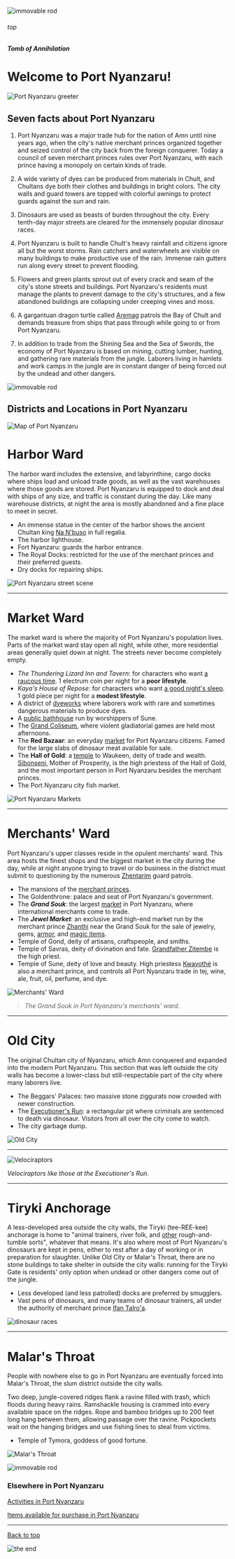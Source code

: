 
![immovable rod](/images/immovable-rod.jpg)

###### top

##### Tomb of Annihilation

# Welcome to **Port Nyanzaru**!

![Port Nyanzaru greeter](images/places/victor-maury-portcity.jpg)

## Seven facts about Port Nyanzaru

1. Port Nyanzaru was a major trade hub for the nation of Amn until nine years ago, when the city's native merchant princes organized together and seized control of the city back from the foreign conquerer. Today a council of seven merchant princes rules over Port Nyanzaru, with each prince having a monopoly on certain kinds of trade.

2. A wide variety of dyes can be produced from materials in Chult, and Chultans dye both their clothes and buildings in bright colors. The city walls and guard towers are topped with colorful awnings to protect guards against the sun and rain.

3. Dinosaurs are used as beasts of burden throughout the city. Every tenth-day major streets are cleared for the immensely popular dinosaur races.

4. Port Nyanzaru is built to handle Chult's heavy rainfall and citizens ignore all but the worst storms. Rain catchers and waterwheels are visible on many buildings to make productive use of the rain. Immense rain gutters run along every street to prevent flooding.

5. Flowers and green plants sprout out of every crack and seam of the city's stone streets and buildings. Port Nyanzaru's residents must manage the plants to prevent damage to the city's structures, and a few abandoned buildings are collapsing under creeping vines and moss.

6. A gargantuan dragon turtle called [Aremag](dramatis_personae.md#aremag) patrols the Bay of Chult and demands treasure from ships that pass through while going to or from Port Nyanzaru.

7. In addition to trade from the Shining Sea and the Sea of Swords, the economy of Port Nyanzaru is based on mining, cutting lumber, hunting, and gathering rare materials from the jungle. Laborers living in hamlets and work camps in the jungle are in constant danger of being forced out by the undead and other dangers.

![immovable rod](/images/immovable-rod.jpg)

## Districts and Locations in Port Nyanzaru

![Map of Port Nyanzaru](images/places/port-nyanzaru.png)

# Harbor Ward
The harbor ward includes the extensive, and labyrinthine, cargo docks where ships load and unload trade goods, as well as the vast warehouses where those goods are stored. Port Nyanzaru is equipped to dock and deal with ships of any size, and traffic is constant during the day. Like many warehouse districts, at night the area is mostly abandoned and a fine place to meet in secret.

- An immense statue in the center of the harbor shows the ancient Chultan king [Na N'buso](dramatis_personae.md#na-nbuso) in full regalia.
- The harbor lighthouse.
- Fort Nyanzaru: guards the harbor entrance.
- The Royal Docks: restricted for the use of the merchant princes and their preferred guests.
- Dry docks for repairing ships.

![Port Nyanzaru street scene](images/places/port-nyanzaru.jpg)

---

# Market Ward

The market ward is where the majority of Port Nyanzaru's population lives. Parts of the market ward stay open all night, while other, more residential areas generally quiet down at night. The streets never become completely empty.

- _The Thundering Lizard Inn and Tavern_: for characters who want [a raucous time](Port_Nyanzaru_activities.md#port-nyanzaru-the-thundering-lizard-tavern). 1 electrum coin per night for a **poor lifestyle**.
- _Kaya's House of Repose_: for characters who want [a good night's sleep](Port_Nyanzaru_activities.md#port-nyanzaru-kayas-house-of-repose). 1 gold piece per night for a **modest lifestyle**.
- A district of [dyeworks](Port_Nyanzaru_activities.md#dyeing) where laborers work with rare and sometimes dangerous materials to produce dyes.
- A [public bathhouse](Port_Nyanzaru_activities.md#port-nyanzaru-public-baths-of-sune) run by worshippers of Sune.
- The [Grand Coliseum](Port_Nyanzaru_activities.md#port-nyanzaru-the-grand-coliseum), where violent gladiatorial games are held most afternoons.
- The __Red Bazaar__: an everyday [market](Port_Nyanzaru_activities.md#selling-loot-or-items) for Port Nyanzaru citizens. Famed for the large slabs of dinosaur meat available for sale.
- The __Hall of Gold__: a [temple](Port_Nyanzaru_activities.md#worshipping) to Waukeen, deity of trade and wealth. [Sibonseni](dramatis_personae.md#sibonseni-mother-of-prosperity), Mother of Prosperity, is the high priestess of the Hall of Gold, and the most important person in Port Nyanzaru besides the merchant princes.
- The Port Nyanzaru city fish market.

![Port Nyanzaru Markets](images/places/buying.jpg)

---

# Merchants' Ward
Port Nyanzaru's upper classes reside in the opulent merchants' ward. This area hosts the finest shops and the biggest market in the city during the day, while at night anyone trying to travel or do business in the district must submit to questioning by the numerous [Zhentarim](dramatis_personae.md#the-zhentarim) guard patrols.

- The mansions of the [merchant princes](Port_Nyanzaru_items.md#top).
- The Goldenthrone: palace and seat of Port Nyanzaru's government.
- The _**Grand Souk**_: the largest [market](Port_Nyanzaru_activities.md#selling-loot-or-items) in Port Nyanzaru, where international merchants come to trade.
- The **_Jewel Market_**: an exclusive and high-end market run by the merchant prince [Zhanthi](dramatis_personae.md#zhanthi) near the Grand Souk for the sale of jewelry, gems, [armor](Port_Nyanzaru_items.md#mundane-items), and [magic items](Port_Nyanzaru_activities.md#buying-a-magic-item).
- Temple of Gond, deity of artisans, craftspeople, and smiths.
- Temple of Savras, deity of divination and fate. [Grandfather Zitembe](dramatis_personae.md#grandfather-zitembe) is the high priest.
- Temple of Sune, deity of love and beauty. High priestess [Kwayothé](Port_Nyanzaru_items.md#kwayothé) is also a merchant prince, and controls all Port Nyanzaru trade in tej, wine, ale, fruit, oil, perfume, and dye.

![Merchants' Ward](images/places/grand-souk.jpg)

> _The Grand Souk in Port Nyanzaru's merchants' ward._

---

# Old City
The original Chultan city of Nyanzaru, which Amn conquered and expanded into the modern Port Nyanzaru. This section that was left outside the city walls has become a lower-class but still-respectable part of the city where many laborers live.

- The Beggars' Palaces: two massive stone ziggurats now crowded with newer construction.
- The [Executioner's Run](Port_Nyanzaru_activities.md#port-nyanzaru-the-executioners-run): a rectangular pit where criminals are sentenced to death via dinosaur. Visitors from all over the city come to watch.
- The city garbage dump.

![Old City](images/places/old-city.jpg)

---

![Velociraptors](images/places/raptors_raph04art.jpg)

_Velociraptors like those at the Executioner's Run._

---

# Tiryki Anchorage
A less-developed area outside the city walls, the Tiryki (tee-REE-kee) anchorage is home to "animal trainers, river folk, and [other](dramatis_personae.md#the-emerald-enclave) rough-and-tumble sorts", whatever that means. It's also where most of Port Nyanzaru's dinosaurs are kept in pens, either to rest after a day of working or in preparation for slaughter. Unlike Old City or Malar's Throat, there are no stone buildings to take shelter in outside the city walls: running for the Tiryki Gate is residents' only option when undead or other dangers come out of the jungle.

- Less developed (and less patrolled) docks are preferred by smugglers.
- Vast pens of dinosaurs, and many teams of dinosaur trainers, all under the authority of merchant prince [Ifan Talro'a](Port_Nyanzaru_items.md#ifan-talroa).

![dinosaur races](images/places/dinosaur-races.png)

---

# Malar's Throat
People with nowhere else to go in Port Nyanzaru are eventually forced into Malar's Throat, the slum district outside the city walls.

Two deep, jungle-covered ridges flank a ravine filled with trash, which floods during heavy rains. Ramshackle housing is crammed into every available space on the ridges. Rope and bamboo bridges up to 200 feet long hang between them, allowing passage over the ravine. Pickpockets wait on the hanging bridges and use fishing lines to steal from victims.

- Temple of Tymora, goddess of good fortune.

![Malar's Throat](images/places/malars-throat.jpg)

![immovable rod](/images/immovable-rod.jpg)

### Elsewhere in Port Nyanzaru

[Activities in Port Nyanzaru](Port_Nyanzaru_activities.md#top)

[Items available for purchase in Port Nyanzaru](Port_Nyanzaru_items.md#top)

---

[Back to top](#top)

![the end](/images/toa-end.jpg)
